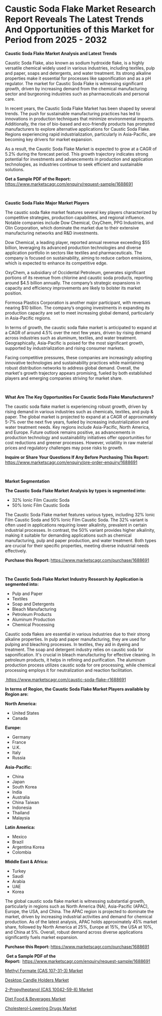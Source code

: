 <p><h1>Caustic Soda Flake Market Research Report Reveals The Latest Trends And Opportunities of this Market for Period from 2025 - 2032</h1></p><p><strong>Caustic Soda Flake Market Analysis and Latest Trends</strong></p>
<p><p>Caustic Soda Flake, also known as sodium hydroxide flake, is a highly versatile chemical widely used in various industries, including textiles, pulp and paper, soaps and detergents, and water treatment. Its strong alkaline properties make it essential for processes like saponification and as a pH regulator. The market for Caustic Soda Flake is witnessing significant growth, driven by increasing demand from the chemical manufacturing sector and burgeoning industries such as pharmaceuticals and personal care.</p><p>In recent years, the Caustic Soda Flake Market has been shaped by several trends. The push for sustainable manufacturing practices has led to innovations in production techniques that minimize environmental impacts. Additionally, the rise of bio-based and eco-friendly products has prompted manufacturers to explore alternative applications for Caustic Soda Flake. Regions experiencing rapid industrialization, particularly in Asia-Pacific, are becoming key drivers for market expansion. </p><p>As a result, the Caustic Soda Flake Market is expected to grow at a CAGR of 5.2% during the forecast period. This growth trajectory indicates strong potential for investments and advancements in production and application technologies, as industries continue to seek efficient and sustainable solutions.</p></p>
<p><strong>Get a Sample PDF of the Report:&nbsp;</strong> <a href="https://www.marketscagr.com/enquiry/request-sample/1688691?utm_campaign=1995&utm_medium=2&utm_source=Github&utm_content=ia&utm_term=06012025&utm_id=caustic-soda-flake">https://www.marketscagr.com/enquiry/request-sample/1688691</a></p>
<p>&nbsp;</p>
<p><strong>Caustic Soda Flake Major Market Players</strong></p>
<p><p>The caustic soda flake market features several key players characterized by competitive strategies, production capabilities, and regional influence. Notable companies include Dow Chemical, OxyChem, PPG Industries, and Olin Corporation, which dominate the market due to their extensive manufacturing networks and R&D investments.</p><p>Dow Chemical, a leading player, reported annual revenue exceeding $55 billion, leveraging its advanced production technologies and diverse application portfolio in sectors like textiles and pharmaceuticals. The company is focused on sustainability, aiming to reduce carbon emissions, which is expected to enhance its competitive edge.</p><p>OxyChem, a subsidiary of Occidental Petroleum, generates significant portions of its revenue from chlorine and caustic soda products, reporting around $4.5 billion annually. The company’s strategic expansions in capacity and efficiency improvements are likely to bolster its market position.</p><p>Formosa Plastics Corporation is another major participant, with revenues nearing $10 billion. The company’s ongoing investments in expanding its production capacity are set to meet increasing global demand, particularly in Asia-Pacific regions.</p><p>In terms of growth, the caustic soda flake market is anticipated to expand at a CAGR of around 4.5% over the next few years, driven by rising demand across industries such as aluminum, textiles, and water treatment. Geographically, Asia-Pacific is poised for the most significant growth, supported by industrialization and rising consumer markets.</p><p>Facing competitive pressures, these companies are increasingly adopting innovative technologies and sustainability practices while maintaining robust distribution networks to address global demand. Overall, the market's growth trajectory appears promising, fueled by both established players and emerging companies striving for market share.</p></p>
<p>&nbsp;</p>
<p><strong>What Are The Key Opportunities For Caustic Soda Flake Manufacturers?</strong></p>
<p><p>The caustic soda flake market is experiencing robust growth, driven by rising demand in various industries such as chemicals, textiles, and pulp & paper. The global market is projected to expand at a CAGR of approximately 5-7% over the next five years, fueled by increasing industrialization and water treatment needs. Key regions include Asia-Pacific, North America, and Europe. Future outlook remains positive, as advancements in production technology and sustainability initiatives offer opportunities for cost reductions and greener processes. However, volatility in raw material prices and regulatory challenges may pose risks to growth.</p></p>
<p><strong>Inquire or Share Your Questions If Any Before Purchasing This Report:</strong> <a href="https://www.marketscagr.com/enquiry/pre-order-enquiry/1688691?utm_campaign=1995&utm_medium=2&utm_source=Github&utm_content=ia&utm_term=06012025&utm_id=caustic-soda-flake">https://www.marketscagr.com/enquiry/pre-order-enquiry/1688691</a></p>
<p>&nbsp;</p>
<p><strong>Market Segmentation</strong></p>
<p><strong>The Caustic Soda Flake Market Analysis by types is segmented into:</strong></p>
<p><ul><li>32% Ionic Film Caustic Soda</li><li>50% Ionic Film Caustic Soda</li></ul></p>
<p><p>The Caustic Soda Flake market features various types, including 32% Ionic Film Caustic Soda and 50% Ionic Film Caustic Soda. The 32% variant is often used in applications requiring lower alkalinity, prevalent in certain industrial processes. In contrast, the 50% variant provides higher alkalinity, making it suitable for demanding applications such as chemical manufacturing, pulp and paper production, and water treatment. Both types are crucial for their specific properties, meeting diverse industrial needs effectively.</p></p>
<p><strong>Purchase this Report:&nbsp;</strong><a href="https://www.marketscagr.com/purchase/1688691?utm_campaign=1995&utm_medium=2&utm_source=Github&utm_content=ia&utm_term=06012025&utm_id=caustic-soda-flake">https://www.marketscagr.com/purchase/1688691</a></p>
<p>&nbsp;</p>
<p><strong>The Caustic Soda Flake Market Industry Research by Application is segmented into:</strong></p>
<p><ul><li>Pulp and Paper</li><li>Textiles</li><li>Soap and Detergents</li><li>Bleach Manufacturing</li><li>Petroleum Products</li><li>Aluminum Production</li><li>Chemical Processing</li></ul></p>
<p><p>Caustic soda flakes are essential in various industries due to their strong alkaline properties. In pulp and paper manufacturing, they are used for pulping and bleaching processes. In textiles, they aid in dyeing and treatment. The soap and detergent industry relies on caustic soda for saponification. It's crucial in bleach manufacturing for effective cleaning. In petroleum products, it helps in refining and purification. The aluminum production process utilizes caustic soda for ore processing, while chemical processing employs it for neutralization and reaction facilitation.</p></p>
<p><a href="https://www.marketscagr.com/caustic-soda-flake-r1688691?utm_campaign=1995&utm_medium=2&utm_source=Github&utm_content=ia&utm_term=06012025&utm_id=caustic-soda-flake">&nbsp;https://www.marketscagr.com/caustic-soda-flake-r1688691</a></p>
<p><strong>In terms of Region, the Caustic Soda Flake Market Players available by Region are:</strong></p>
<p>
    <p> <strong> North America: </strong>
        <ul>
            <li>United States</li>
            <li>Canada</li>
        </ul>
        </p> 
    <p> <strong> Europe: </strong>
        <ul>
            <li>Germany</li>
            <li>France</li>
            <li>U.K.</li>
            <li>Italy</li>
            <li>Russia</li>
        </ul>
        </p> 
    <p> <strong> Asia-Pacific: </strong>
        <ul>
            <li>China</li>
            <li>Japan</li>
            <li>South Korea</li>
            <li>India</li>
            <li>Australia</li>
            <li>China Taiwan</li>
            <li>Indonesia</li>
            <li>Thailand</li>
            <li>Malaysia</li>
        </ul>
        </p> 
    <p> <strong> Latin America: </strong>
        <ul>
            <li>Mexico</li>
            <li>Brazil</li>
            <li>Argentina Korea</li>
            <li>Colombia</li>
        </ul>
        </p> 
    <p> <strong> Middle East & Africa: </strong>
        <ul>
            <li>Turkey</li>
            <li>Saudi</li>
            <li>Arabia</li>
            <li>UAE</li>
            <li>Korea</li>
        </ul>
    </p>
    </p>
<p><p>The global caustic soda flake market is witnessing substantial growth, particularly in regions such as North America (NA), Asia-Pacific (APAC), Europe, the USA, and China. The APAC region is projected to dominate the market, driven by increasing industrial activities and demand for chemical production. As of the latest analysis, APAC holds approximately 45% market share, followed by North America at 25%, Europe at 15%, the USA at 10%, and China at 5%. Overall, robust demand across diverse applications significantly fuels market expansion.</p></p>
<p><strong>Purchase this Report: </strong><a href="https://www.marketscagr.com/purchase/1688691?utm_campaign=1995&utm_medium=2&utm_source=Github&utm_content=ia&utm_term=06012025&utm_id=caustic-soda-flake">https://www.marketscagr.com/purchase/1688691</a></p>
<p>&nbsp;<strong>Get a Sample PDF of the Report:&nbsp;&nbsp;</strong><a href="https://www.marketscagr.com/enquiry/request-sample/1688691?utm_campaign=1995&utm_medium=2&utm_source=Github&utm_content=ia&utm_term=06012025&utm_id=caustic-soda-flake">https://www.marketscagr.com/enquiry/request-sample/1688691</a></p>
<p><strong></strong></p>
<p><p><a href="https://www.linkedin.com/pulse/forecasting-methyl-formate-cas-107-31-3-market-industry-hm9lf?utm_campaign=1995&utm_medium=2&utm_source=Github&utm_content=ia&utm_term=06012025&utm_id=caustic-soda-flake">Methyl Formate (CAS 107-31-3) Market</a></p><p><a href="https://www.linkedin.com/pulse/projected-growth-desktop-candle-holders-market-2025-2032-bv8uf?utm_campaign=1995&utm_medium=2&utm_source=Github&utm_content=ia&utm_term=06012025&utm_id=caustic-soda-flake">Desktop Candle Holders Market</a></p><p><a href="https://www.linkedin.com/pulse/2-propylheptanol-cas-10042-59-8-market-analysis-present-ruuof?utm_campaign=1995&utm_medium=2&utm_source=Github&utm_content=ia&utm_term=06012025&utm_id=caustic-soda-flake">2-Propylheptanol (CAS 10042-59-8) Market</a></p><p><a href="https://www.linkedin.com/pulse/diet-food-beverages-market-analysis-report-focuses-its-cg7uf?utm_campaign=1995&utm_medium=2&utm_source=Github&utm_content=ia&utm_term=06012025&utm_id=caustic-soda-flake">Diet Food & Beverages Market</a></p><p><a href="https://www.linkedin.com/pulse/global-cholesterol-lowering-drugs-market-analysis-from-rgfgf?utm_campaign=1995&utm_medium=2&utm_source=Github&utm_content=ia&utm_term=06012025&utm_id=caustic-soda-flake">Cholesterol-Lowering Drugs Market</a></p></p>